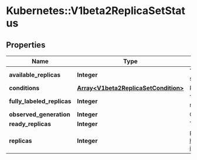 # Kubernetes::V1beta2ReplicaSetStatus

## Properties
Name | Type | Description | Notes
------------ | ------------- | ------------- | -------------
**available_replicas** | **Integer** | The number of available replicas (ready for at least minReadySeconds) for this replica set. | [optional] 
**conditions** | [**Array&lt;V1beta2ReplicaSetCondition&gt;**](V1beta2ReplicaSetCondition.md) | Represents the latest available observations of a replica set&#39;s current state. | [optional] 
**fully_labeled_replicas** | **Integer** | The number of pods that have labels matching the labels of the pod template of the replicaset. | [optional] 
**observed_generation** | **Integer** | ObservedGeneration reflects the generation of the most recently observed ReplicaSet. | [optional] 
**ready_replicas** | **Integer** | The number of ready replicas for this replica set. | [optional] 
**replicas** | **Integer** | Replicas is the most recently oberved number of replicas. More info: https://kubernetes.io/docs/concepts/workloads/controllers/replicationcontroller/#what-is-a-replicationcontroller | 



